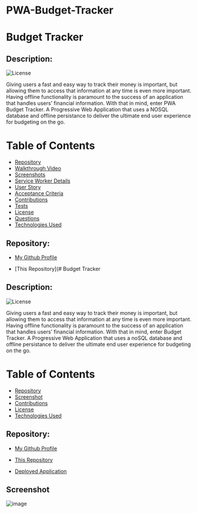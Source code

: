 # PWA-Budget-Tracker

# Budget Tracker

## Description:

![License](https://img.shields.io/badge/License-MIT-blue.svg "License Badge")

Giving users a fast and easy way to track their money is important, but allowing them to access that information at any time is even more important. Having offline functionality is paramount to the success of an application that handles users’ financial information. With that in mind, enter PWA Budget Tracker. A Progressive Web Application that uses a NOSQL database and offline persistance to deliver the ultimate end user experience for budgeting on the go. 


# Table of Contents 

- [Repository](#repository)
- [Walkthrough Video](#walkthrough%20video)
- [Screenshots](#screenshots)
- [Service Worker Details](#Service%20Worker%20Details)
- [User Story](#user%20story)
- [Acceptance Criteria](#Acceptance%20criteria)
- [Contributions](#contributing)
- [Tests](#tests)
- [License](#license)
- [Questions](#questions)
- [Technologies Used](#languages)

## Repository: 
- [My Github Profile](https://github.com/suschuk24)

- [This Repository](# Budget Tracker

## Description:

![License](https://img.shields.io/badge/License-MIT-blue.svg "License Badge")

Giving users a fast and easy way to track their money is important, but allowing them to access that information at any time is even more important. Having offline functionality is paramount to the success of an application that handles users’ financial information. With that in mind, enter Budget Tracker. A Progressive Web Application that uses a noSQL database and offline persistance to deliver the ultimate end user experience for budgeting on the go. 


# Table of Contents 

- [Repository](#repository)
- [Screenshot](#screenshots)
- [Contributions](#contributing)
- [License](#license)
- [Technologies Used](#languages)

## Repository: 
- [My Github Profile](https://github.com/NeXFP)

- [This Repository](https://github.com/NeXFP/PWA-Budget-Tracker)

- [Deployed Application](https://pwa-budgets.herokuapp.com/)

## Screenshot
![image](https://user-images.githubusercontent.com/88305762/149643740-e1c8dd27-8f57-4fbe-9f83-7e101f71c995.png)



